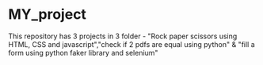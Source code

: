 # MY_project

This repository has 3 projects in 3 folder - "Rock paper scissors using HTML, CSS and javascript","check if 2 pdfs are equal using python" & "fill a form using python faker library and selenium" 
